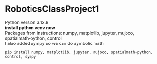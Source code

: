 # RoboticsClassProject1

Python version 3.12.8  
**install python venv now**  
Packages from instructions: numpy, matplotlib, jupyter, mujoco, spatialmath-python, control  
I also added sympy so we can do symbolic math  

    pip install numpy, matplotlib, jupyter, mujoco, spatialmath-python, control, sympy